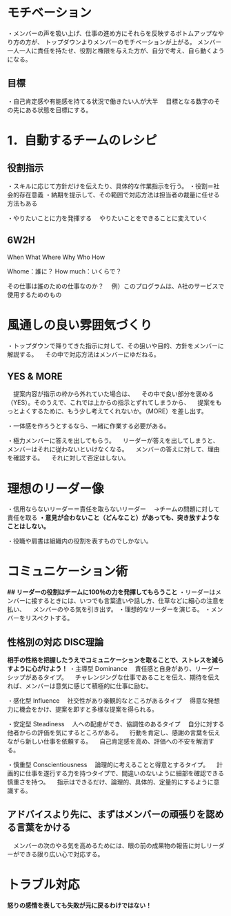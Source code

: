 # モチベーション
・メンバーの声を吸い上げ、仕事の進め方にそれらを反映するボトムアップなやり方の方が、
トップダウンよりメンバーのモチベーションが上がる。
メンバー一人一人に責任を持たせ、役割と権限を与えた方が、自分で考え、自ら動くようになる。


## 目標
・自己肯定感や有能感を持てる状況で働きたい人が大半
　目標となる数字のその先にある状態を目標にする。

# 1．自動するチームのレシピ

## 役割指示
・スキルに応じて方針だけを伝えたり、具体的な作業指示を行う。
・役割＝社会的存在意義
・納期を提示して、その範囲で対応方法は担当者の裁量に任せる方法もある

・やりたいことに力を発揮する
　やりたいことをできることに変えていく

## 6W2H
When
What
Where
Why
Who
How

Whome：誰に？
How much：いくらで？

その仕事は誰のための仕事なのか？
　例）このプログラムは、A社のサービスで使用するためのもの

# 風通しの良い雰囲気づくり
・トップダウンで降りてきた指示に対して、その狙いや目的、方針をメンバーに解説する。
　その中で対応方法はメンバーにゆだねる。

## YES & MORE
　提案内容が指示の枠から外れていた場合は、
　その中で良い部分を褒める（YES）。そのうえで、これでは上からの指示とずれてしまうから、
　提案をもっとよくするために、もう少し考えてくれないか。（MORE）を差し出す。

・一体感を作ろうとするなら、一緒に作業する必要がある。

・極力メンバーに答えを出してもらう。
　リーダーが答えを出してしまうと、メンバーはそれに従わないといけなくなる。
　メンバーの答えに対して、理由を確認する。
　それに対して否定はしない。

# 理想のリーダー像
・信用ならないリーダー＝責任を取らないリーダー
　→チームの問題に対して責任を取る
**・意見が合わないこと（どんなこと）があっても、突き放すようなことはしない。**

・役職や肩書は組織内の役割を表すものでしかない。

# コミュニケーション術
**## リーダーの役割はチームに100％の力を発揮してもらうこと**
・リーダーはメンバーに接するときには、いつでも言葉遣いや話し方、仕草などに細心の注意を払い、
　メンバーのやる気を引き出す。
・理想的なリーダーを演じる。
・メンバーをリスペクトする。

## 性格別の対応 DISC理論
**相手の性格を把握したうえでコミュニケーションを取ることで、ストレスを減らすように心がけよう！**
・主導型 Dominance
　責任感と自身があり、リーダーシップがあるタイプ。
　チャレンジングな仕事であることを伝え、期待を伝えれば、メンバーは意気に感じて積極的に仕事に励む。

・感化型 Influence
　社交性があり楽観的なところがあるタイプ
　得意な発想力に機会をかけ、提案を即すと多様な提案を得られる。

・安定型 Steadiness
　人への配慮ができ、協調性のあるタイプ
　自分に対する他者からの評価を気にするところがある。
　行動を肯定し、感謝の言葉を伝えながら新しい仕事を依頼する。
　自己肯定感を高め、評価への不安を解消する。

・慎重型 Conscientiousness
　論理的に考えることと得意とするタイプ。
　計画的に仕事を遂行する力を持つタイプで、間違いのないように細部を確認できる慎重さを持つ。
　指示はできるだけ、論理的、具体的、定量的にするように意識する。

## アドバイスより先に、まずはメンバーの頑張りを認める言葉をかける
　メンバーの次のやる気を高めるためには、眼の前の成果物の報告に対しリーダーができる限り広い心で対応する。

# トラブル対応
**怒りの感情を表しても失敗が元に戻るわけではない！**
